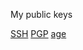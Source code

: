 My public keys

[SSH](https://raw.githubusercontent.com/fhavrlent/pubKeys/main/keyfiles/id_ed25519.pub)
[PGP](https://raw.githubusercontent.com/fhavrlent/pubKeys/main/keyfiles/CAA8A45F30C3F0247910C5B12E9F6BAEDFA91B38.gpg)
[age](https://raw.githubusercontent.com/fhavrlent/pubKeys/main/keyfiles/pubAge.txt)
